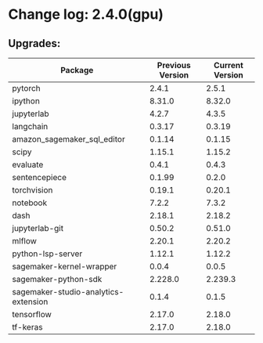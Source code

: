 # Change log: 2.4.0(gpu)

## Upgrades: 

Package | Previous Version | Current Version
---|---|---
pytorch|2.4.1|2.5.1
ipython|8.31.0|8.32.0
jupyterlab|4.2.7|4.3.5
langchain|0.3.17|0.3.19
amazon_sagemaker_sql_editor|0.1.14|0.1.15
scipy|1.15.1|1.15.2
evaluate|0.4.1|0.4.3
sentencepiece|0.1.99|0.2.0
torchvision|0.19.1|0.20.1
notebook|7.2.2|7.3.2
dash|2.18.1|2.18.2
jupyterlab-git|0.50.2|0.51.0
mlflow|2.20.1|2.20.2
python-lsp-server|1.12.1|1.12.2
sagemaker-kernel-wrapper|0.0.4|0.0.5
sagemaker-python-sdk|2.228.0|2.239.3
sagemaker-studio-analytics-extension|0.1.4|0.1.5
tensorflow|2.17.0|2.18.0
tf-keras|2.17.0|2.18.0
